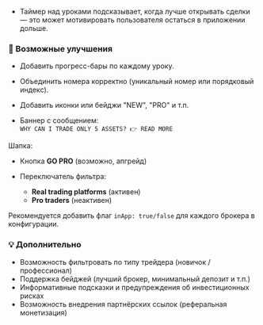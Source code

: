 - Таймер над уроками подсказывает, когда лучше открывать сделки — это может мотивировать пользователя остаться в приложении дольше.

### 📌 Возможные улучшения

- Добавить прогресс-бары по каждому уроку.
- Объединить номера корректно (уникальный номер или порядковый индекс).
- Добавить иконки или бейджи "NEW", "PRO" и т.п.

- Баннер с сообщением:  
  `WHY CAN I TRADE ONLY 5 ASSETS? 👉 READ MORE`

Шапка:
- Кнопка **GO PRO** (возможно, апгрейд)

- Переключатель фильтра:
  - **Real trading platforms** (активен)
  - **Pro traders** (неактивен)

Рекомендуется добавить флаг `inApp: true/false` для каждого брокера в конфигурации.

### 💡 Дополнительно

- Возможность фильтровать по типу трейдера (новичок / профессионал)
- Поддержка бейджей (лучший брокер, минимальный депозит и т.п.)
- Информативные подсказки и предупреждения об инвестиционных рисках
- Возможность внедрения партнёрских ссылок (реферальная монетизация)
